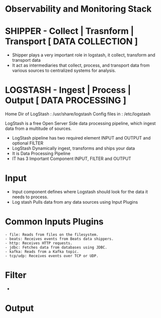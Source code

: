 # Observability and Monitoring Stack

# SHIPPER - Collect | Trasnform | Transport   [ DATA COLLECTION ]
- Shipper plays a very important role in logstash, it collect, transform and transport data
- It act as intermediaries that collect, process, and transport data from various sources to centralized systems for analysis.

# LOGSTASH - Ingest | Process | Output        [ DATA PROCESSING ]
Home Dir of LogStash : /usr/share/logstash
Config files in      : /etc/logstash

LogStash is a free Open Server Side data processing pipeline, which ingest data from a multitude of sources.

- LogStash pipeline has two required element INPUT and OUTPUT and optional FILTER
- LogStash Dynamically ingest, transforms and ships your data
- It is Data Processing Pipeline
- IT has 3 Important Component INPUT, FILTER and OUTPUT

# Input
  - Input component defines where Logstash should look for the data it needs to process.
  - Log stash Pulls data from any data sources using Input Plugins
  # Common Inputs Plugins
    - file: Reads from files on the filesystem.
    - beats: Receives events from Beats data shippers.
    - http: Receives HTTP requests.
    - jdbc: Fetches data from databases using JDBC.
    - kafka: Reads from a Kafka topic.
    - tcp/udp: Receives events over TCP or UDP.
 
# Filter
  - 

# Output


#